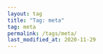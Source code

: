 ```yaml
---
layout: tag
title: "Tag: meta"
tag: meta
permalink: /tags/meta/
last_modified_at: 2020-11-29
---
```

